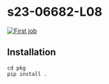 # s23-06682-L08

[![First job](https://github.com/Nan-Zhu/s23-06682-L08/actions/workflows/my-workflow.yaml/badge.svg)](https://github.com/Nan-Zhu/s23-06682-L08/actions/workflows/my-workflow.yaml)

## Installation
    cd pkg
    pip install .
